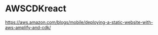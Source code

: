 # AWSCDKreact
https://aws.amazon.com/blogs/mobile/deploying-a-static-website-with-aws-amplify-and-cdk/

